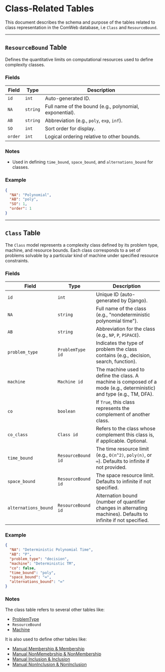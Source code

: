 # Class-Related Tables

This document describes the schema and purpose of the tables related to class representation in the ComWeb database, i.e `Class` and `ResourceBound`.

---

## `ResourceBound` Table

Defines the quantitative limits on computational resources used to define complexity classes.

### Fields

| Field   | Type                        | Description                                             |
| ------- | --------------------------- | ------------------------------------------------------- |
| `id`    | `int`                 | Auto-generated ID.                                      |
| `NA`    | `string` | Full name of the bound (e.g., polynomial, exponential). |
| `AB`    | `string` | Abbreviation (e.g., `poly`, `exp`, `inf`).              |
| `SO`    | `int`              | Sort order for display.                                 |
| `order` | `int`              | Logical ordering relative to other bounds.              |

### Notes

* Used in defining `time_bound`, `space_bound`, and `alternations_bound` for classes.

### Example

```json
{
  "NA": "Polynomial",
  "AB": "poly",
  "SO": 1,
  "order": 1
}
```

-------------

## `Class` Table

The `Class` model represents a complexity class defined by its problem type, machine, and resource bounds. Each class corresponds to a set of problems solvable by a particular kind of machine under specified resource constraints.

### Fields

| Field                | Type                        | Description                                                                                                           |
| -------------------- | --------------------------- | --------------------------------------------------------------------------------------------------------------------- |
| `id`                 | `int`                 | Unique ID (auto-generated by Django).                                                                                 |
| `NA`                 | `string` | Full name of the class (e.g., "nondeterministic polynomial time").                                                    |
| `AB`                 | `string` | Abbreviation for the class (e.g., `NP`, `P`, `PSPACE`).                                                               |
| `problem_type`       | `ProblemType id`   | Indicates the type of problem the class contains (e.g., decision, search, function).                                 |
| `machine`            | `Machine id`       | The machine used to define the class. A machine is composed of a mode (e.g., deterministic) and type (e.g., TM, DFA). |
| `co`                 | `boolean`              | If `True`, this class represents the complement of another class.                                                     |
| `co_class`           | `Class id`        | Refers to the class whose complement this class is, if applicable. Optional.                                          |
| `time_bound`         | `ResourceBound id` | The time resource limit (e.g., `O(n^2)`, `poly(n)`, or `∞`). Defaults to infinite if not provided.                    |
| `space_bound`        | `ResourceBound id` | The space resource limit. Defaults to infinite if not specified.                                                      |
| `alternations_bound` | `ResourceBound id` | Alternation bound (number of quantifier changes in alternating machines). Defaults to infinite if not specified.      |

### Example

```json
{
  "NA": "Deterministic Polynomial Time",
  "AB": "P",
  "problem_type": "decision",
  "machine": "Deterministic TM",
  "co": false,
  "time_bound": "poly",
  "space_bound": "∞",
  "alternations_bound": "∞"
}
```

### Notes

The class table refers to several other tables like:
* [ProblemType](problem.md)
* `ResourceBound`
* [Machine](machine_tables.md)

It is also used to define other tables like: 
* [Manual Membership & Membership](membership.md)
* [Manual NonMemebrship & NonMembership](non_membership.md)
* [Manual Inclusion & Inclusion](inclusion.md)
* [Manual NonInclusion & NonInclusion](non_inclusion.md)
